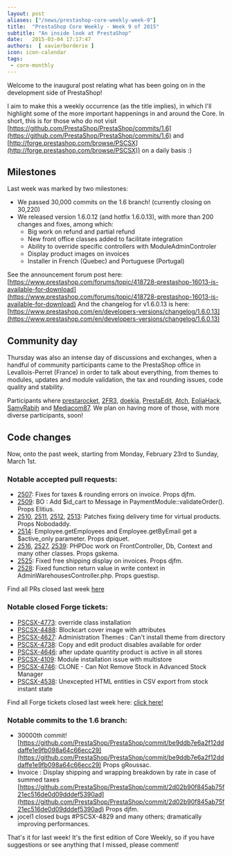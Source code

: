 ```yaml
---
layout: post
aliases: ["/news/prestashop-core-weekly-week-9"]
title:  "PrestaShop Core Weekly - Week 9 of 2015"
subtitle: "An inside look at PrestaShop"
date:   2015-03-04 17:17:47
authors:  [ xavierborderie ]
icon: icon-calendar
tags:
 - core-monthly
---
```


Welcome to the inaugural post relating what has been going on in the development side of PrestaShop!

I aim to make this a weekly occurrence (as the title implies), in which I'll highlight some of the more important happenings in and around the Core.
In short, this is for those who do not visit [https://github.com/PrestaShop/PrestaShop/commits/1.6](https://github.com/PrestaShop/PrestaShop/commits/1.6) and [http://forge.prestashop.com/browse/PSCSX](http://forge.prestashop.com/browse/PSCSX)) on a daily basis :)


## Milestones

Last week was marked by two milestones:

* We passed 30,000 commits on the 1.6 branch! (currently closing on 30,220)
* We released version 1.6.0.12 (and hotfix 1.6.0.13), with more than 200 changes and fixes, among which:
	* Big work on refund and partial refund
	* New front office classes added to facilitate integration
	* Ability to override specific controllers with ModuleAdminControler
	* Display product images on invoices
	* Installer in French (Quebec) and Portuguese (Portugal)

See the announcement forum post here: [https://www.prestashop.com/forums/topic/418728-prestashop-16013-is-available-for-download](https://www.prestashop.com/forums/topic/418728-prestashop-16013-is-available-for-download)
And the changelog for v1.6.0.13 is here: [https://www.prestashop.com/en/developers-versions/changelog/1.6.0.13](https://www.prestashop.com/en/developers-versions/changelog/1.6.0.13)


## Community day

Thursday was also an intense day of discussions and exchanges, when a handful of community participants came to the PrestaShop office in Levallois-Perret (France) in order to talk about everything, from themes to modules, updates and module validation, the tax and rounding issues,  code quality and stability.

Participants where [prestarocket](https://www.prestashop.com/forums/user/343354-prestarocket/), [2FR3](https://www.prestashop.com/forums/user/296243-2fr3/), [doekia](https://www.prestashop.com/forums/user/41515-doekia/), [PrestaEdit](https://www.prestashop.com/forums/user/103589-j-danse/), [Atch](https://www.prestashop.com/forums/user/16609-atch/), [EoliaHack](https://www.prestashop.com/forums/user/241780-eolia/), [SamyRabih](https://www.prestashop.com/forums/user/186884-samy_r/) and [Mediacom87](https://www.prestashop.com/forums/user/672955-mediacom87/).
We plan on having more of those, with more diverse participants, soon!


## Code changes

Now, onto the past week, starting from Monday, February 23rd to Sunday, March 1st.


### Notable accepted pull requests:

* [2507](https://github.com/PrestaShop/PrestaShop/pull/2507): Fixes for taxes & rounding errors on invoice. Props djfm.
* [2509](https://github.com/PrestaShop/PrestaShop/pull/2509): BO : Add $id_cart to Message in PaymentModule::validateOrder(). Props Elitius.
* [2510](https://github.com/PrestaShop/PrestaShop/pull/2510), [2511](https://github.com/PrestaShop/PrestaShop/pull/2511), [2512](https://github.com/PrestaShop/PrestaShop/pull/2512), [2513](https://github.com/PrestaShop/PrestaShop/pull/2513): Patches fixing delivery time for virtual products. Props Nobodaddy.
* [2514](https://github.com/PrestaShop/PrestaShop/pull/2514): Employee.getEmployees and Employee.getByEmail get a $active_only parameter. Props dpiquet.
* [2516](https://github.com/PrestaShop/PrestaShop/pull/2516), [2527](https://github.com/PrestaShop/PrestaShop/pull/2527), [2539](https://github.com/PrestaShop/PrestaShop/pull/2539): PHPDoc work on FrontController, Db, Context and many other classes. Props gskema.
* [2525](https://github.com/PrestaShop/PrestaShop/pull/2525): Fixed free shipping display on invoices. Props djfm.
* [2528](https://github.com/PrestaShop/PrestaShop/pull/2528): Fixed function return value in write context in AdminWarehousesController.php. Props guestisp.

Find all PRs closed last week [here](https://github.com/PrestaShop/PrestaShop/pulls?q=is%3Apr+merged%3A%3E2015-03-02+is%3Aclosed)


### Notable closed Forge tickets:

* [PSCSX-4773](http://forge.prestashop.com/browse/PSCSX-4773): override class installation
* [PSCSX-4488](http://forge.prestashop.com/browse/PSCSX-4488): Blockcart cover image with attributes
* [PSCSX-4627](http://forge.prestashop.com/browse/PSCSX-4627): Administration Themes : Can't install theme from directory
* [PSCSX-4738](http://forge.prestashop.com/browse/PSCSX-4738): Copy and edit product disables available for order
* [PSCSX-4646](http://forge.prestashop.com/browse/PSCSX-4646): after update quantity product is active in all stores
* [PSCSX-4109](http://forge.prestashop.com/browse/PSCSX-4109): Module installation issue with multistore
* [PSCSX-4746](http://forge.prestashop.com/browse/PSCSX-4746): CLONE - Can Not Remove Stock in Advanced Stock Manager
* [PSCSX-4538](http://forge.prestashop.com/browse/PSCSX-4538): Unexcepted HTML entities in CSV export from stock instant state

Find all Forge tickets closed last week here: [click here!](http://forge.prestashop.com/browse/PSCSX-4775?jql=project%20%3D%20PSCSX%20AND%20status%20in%20%28Resolved%2C%20Closed%29%20AND%20resolution%20in%20%28Fixed%2C%20Done%29%20AND%20resolved%20%3E%3D%202015-03-02%20AND%20resolved%20%3C%3D%202015-03-08%20ORDER%20BY%20updated%20DESC)


### Notable commits to the 1.6 branch:

* 30000th commit! [https://github.com/PrestaShop/PrestaShop/commit/be9ddb7e6a2f12dddaffe1e9fb098a64c66ecc29](https://github.com/PrestaShop/PrestaShop/commit/be9ddb7e6a2f12dddaffe1e9fb098a64c66ecc29) Props gRoussac.
* Invoice : Display shipping and wrapping breakdown by rate in case of summed taxes [https://github.com/PrestaShop/PrestaShop/commit/2d02b90f845ab75f21ec516de0d09dddef5390ad](https://github.com/PrestaShop/PrestaShop/commit/2d02b90f845ab75f21ec516de0d09dddef5390ad) Props djfm.
* jocel1 closed bugs #PSCSX-4829 and many others; dramatically improving performances.


That's it for last week!
It's the first edition of Core Weekly, so if you have suggestions or see anything that I missed, please comment!

